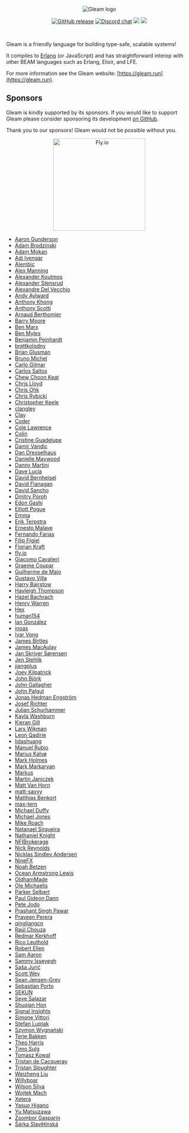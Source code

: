 <p align="center">
  <img src="images/gleam-logo-readme.png" alt="Gleam logo">
</p>

<p align="center">
  <a href="https://github.com/gleam-lang/gleam/releases"><img src="https://img.shields.io/github/release/gleam-lang/gleam" alt="GitHub release"></a>
  <a href="https://discord.gg/Fm8Pwmy"><img src="https://img.shields.io/discord/768594524158427167?color=blue" alt="Discord chat"></a>
  <a><img src="https://github.com/gleam-lang/gleam/workflows/ci/badge.svg?branch=main"></a>
  <a href="https://gitpod.io/#https://github.com/gleam-lang/gleam"><img src="https://img.shields.io/badge/Gitpod-ready--to--code-blue?logo=gitpod"></a>
</p>


<!-- A spacer -->
<div>&nbsp;</div>

Gleam is a friendly language for building type-safe, scalable systems!

It compiles to [Erlang](http://www.erlang.org/) (or JavaScript) and has straightforward interop
with other BEAM languages such as Erlang, Elixir, and LFE.

For more information see the Gleam website: [https://gleam.run](https://gleam.run).

## Sponsors

Gleam is kindly supported by its sponsors. If you would like to support Gleam
please consider sponsoring its development [on GitHub](https://github.com/sponsors/lpil).

Thank you to our sponsors! Gleam would not be possible without you.

<center>
  <a href="https://fly.io/"><img width=250 src="https://gleam.run/images/sponsors/fly.svg" alt="Fly.io"></a>
</center>

<!-- Below this line this file is autogenerated -->

 - [Aaron Gunderson](https://github.com/agundy)
 - [Adam Brodzinski](https://github.com/AdamBrodzinski)
 - [Adam Mokan](https://github.com/amokan)
 - [Adi Iyengar](https://github.com/thebugcatcher)
 - [Alembic](https://alembic.com.au)
 - [Alex Manning](https://github.com/rawhat)
 - [Alexander Koutmos](https://github.com/akoutmos)
 - [Alexander Stensrud](https://github.com/spektroskop)
 - [Alexandre Del Vecchio](https://github.com/defgenx)
 - [Andy Aylward](https://github.com/aaylward)
 - [Anthony Khong](https://github.com/anthony-khong)
 - [Anthony Scotti](https://github.com/amscotti)
 - [Arnaud Berthomier](https://github.com/oz)
 - [Barry Moore](https://github.com/chiroptical)
 - [Ben Marx](https://github.com/bgmarx)
 - [Ben Myles](https://github.com/benmyles)
 - [Benjamin Peinhardt](https://github.com/bcpeinhardt)
 - [brettkolodny](https://github.com/brettkolodny)
 - [Brian Glusman](https://github.com/bglusman)
 - [Bruno Michel](https://github.com/nono)
 - [Carlo Gilmar](https://github.com/carlogilmar)
 - [Carlos Saltos](https://github.com/csaltos)
 - [Chew Choon Keat](https://github.com/choonkeat)
 - [Chris Lloyd](https://github.com/chrislloyd)
 - [Chris Ohk](https://github.com/utilForever)
 - [Chris Rybicki](https://github.com/Chriscbr)
 - [Christopher Keele](https://github.com/christhekeele)
 - [clangley](https://github.com/clangley)
 - [Clay](https://github.com/connorlay)
 - [Coder](https://github.com/coder)
 - [Cole Lawrence](https://github.com/colelawrence)
 - [Colin](https://github.com/insanitybit)
 - [Cristine Guadelupe](https://github.com/cristineguadelupe)
 - [Damir Vandic](https://github.com/dvic)
 - [Dan Dresselhaus](https://github.com/ddresselhaus)
 - [Danielle Maywood](https://github.com/DanielleMaywood)
 - [Danny Martini](https://github.com/despairblue)
 - [Dave Lucia](https://github.com/davydog187)
 - [David Bernheisel](https://github.com/dbernheisel)
 - [David Flanagan](https://github.com/rawkode)
 - [David Sancho](https://github.com/davesnx)
 - [Dmitry Poroh](https://github.com/poroh)
 - [Edon Gashi](https://github.com/edongashi)
 - [Elliott Pogue](https://github.com/epogue)
 - [Emma](https://github.com/Emma-Fuller)
 - [Erik Terpstra](https://github.com/eterps)
 - [Ernesto Malave](https://github.com/oberernst)
 - [Fernando Farias](https://github.com/nandofarias)
 - [Filip Figiel](https://github.com/megapctr)
 - [Florian Kraft](https://github.com/floriank)
 - [fly.io](https://github.com/superfly)
 - [Giacomo Cavalieri](https://github.com/giacomocavalieri)
 - [Graeme Coupar](https://github.com/obmarg)
 - [Guilherme de Maio](https://github.com/nirev)
 - [Gustavo Villa](https://github.com/gfvcastro)
 - [Harry Bairstow](https://github.com/HarryET)
 - [Hayleigh Thompson](https://github.com/hayleigh-dot-dev)
 - [Hazel Bachrach](https://github.com/hibachrach)
 - [Henry Warren](https://github.com/henrysdev)
 - [Hex](https://github.com/hexpm)
 - [human154](https://github.com/human154)
 - [Ian González](https://github.com/Ian-GL)
 - [inoas](https://github.com/inoas)
 - [Ivar Vong](https://github.com/ivarvong)
 - [James Birtles](https://github.com/jamesbirtles)
 - [James MacAulay](https://github.com/jamesmacaulay)
 - [Jan Skriver Sørensen](https://github.com/monzool)
 - [Jen Stehlik](https://github.com/okkdev)
 - [jiangplus](https://github.com/jiangplus)
 - [Joey Kilpatrick](https://github.com/joeykilpatrick)
 - [John Björk](https://github.com/JohnBjrk)
 - [John Gallagher](https://github.com/johngallagher)
 - [John Palgut](https://github.com/Jwsonic)
 - [Jonas Hedman Engström](https://github.com/JonasHedEng)
 - [Josef Richter](https://github.com/josefrichter)
 - [Julian Schurhammer](https://github.com/schurhammer)
 - [Kayla Washburn](https://github.com/aslilac)
 - [Kieran Gill](https://github.com/kierangilliam)
 - [Lars Wikman](https://github.com/lawik)
 - [Leon Qadirie](https://github.com/leonqadirie)
 - [lidashuang](https://github.com/defp)
 - [Manuel Rubio](https://github.com/manuel-rubio)
 - [Marius Kalvø](https://github.com/mariuskalvo)
 - [Mark Holmes](https://github.com/markholmes)
 - [Mark Markaryan](https://github.com/markmark206)
 - [Markus](https://github.com/markusfeyh)
 - [Martin Janiczek](https://github.com/Janiczek)
 - [Matt Van Horn](https://github.com/mattvanhorn)
 - [matt-savvy](https://github.com/matt-savvy)
 - [Matthias Benkort](https://github.com/KtorZ)
 - [max-tern](https://github.com/max-tern)
 - [Michael Duffy](https://github.com/stunthamster)
 - [Michael Jones](https://github.com/michaeljones)
 - [Mike Roach](https://github.com/mroach)
 - [Natanael Sirqueira](https://github.com/natanaelsirqueira)
 - [Nathaniel Knight](https://github.com/nathanielknight)
 - [NFIBrokerage](https://github.com/NFIBrokerage)
 - [Nick Reynolds](https://github.com/ndreynolds)
 - [Nicklas Sindlev Andersen](https://github.com/NicklasXYZ)
 - [NineFX](http://www.ninefx.com)
 - [Noah Betzen](https://github.com/Nezteb)
 - [Ocean Armstrong Lewis](https://github.com/oceanlewis)
 - [OldhamMade](https://github.com/OldhamMade)
 - [Ole Michaelis](https://github.com/OleMchls)
 - [Parker Selbert](https://github.com/sorentwo)
 - [Paul Gideon Dann](https://github.com/giddie)
 - [Pete Jodo](https://github.com/petejodo)
 - [Prashant Singh Pawar](https://github.com/prashantpawar)
 - [Praveen Perera](https://github.com/praveenperera)
 - [qingliangcn](https://github.com/qingliangcn)
 - [Raúl Chouza ](https://github.com/chouzar)
 - [Redmar Kerkhoff](https://github.com/redmar)
 - [Rico Leuthold](https://github.com/rico)
 - [Robert Ellen](https://github.com/rellen)
 - [Sam Aaron](https://github.com/samaaron)
 - [Sammy Isseyegh](https://github.com/bkspace)
 - [Saša Jurić](https://github.com/sasa1977)
 - [Scott Wey](https://github.com/scottwey)
 - [Sean Jensen-Grey](https://github.com/seanjensengrey)
 - [Sebastian Porto](https://github.com/sporto)
 - [SEKUN](https://github.com/sekunho)
 - [Seve Salazar](https://github.com/tehprofessor)
 - [Shuqian Hon](https://github.com/honsq90)
 - [Signal Insights](https://github.com/signalinsights)
 - [Simone Vittori](https://github.com/simonewebdesign)
 - [Stefan Luptak](https://github.com/stefanluptak)
 - [Szymon Wygnański](https://github.com/finalclass)
 - [Terje Bakken](https://github.com/terkiterje)
 - [Theo Harris](https://github.com/Theosaurus-Rex)
 - [Timo Sulg](https://github.com/timgluz)
 - [Tomasz Kowal](https://github.com/tomekowal)
 - [Tristan de Cacqueray](https://github.com/TristanCacqueray)
 - [Tristan Sloughter](https://github.com/tsloughter)
 - [Weizheng Liu](https://github.com/weizhliu)
 - [Willyboar](https://github.com/Willyboar)
 - [Wilson Silva](https://github.com/wilsonsilva)
 - [Wojtek Mach](https://github.com/wojtekmach)
 - [Xetera](https://github.com/Xetera)
 - [Yasuo Higano](https://github.com/Yasuo-Higano)
 - [Yu Matsuzawa](https://github.com/ymtszw)
 - [Zsombor Gasparin](https://github.com/gasparinzsombor)
 - [Šárka Slavětínská](https://github.com/sarkasl)
